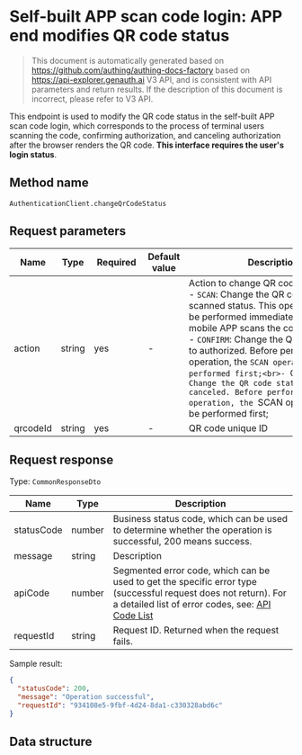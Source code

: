# Self-built APP scan code login: APP end modifies QR code status

<!--
Warning⚠️:
Do not modify this document directly,
https://github.com/Authing/authing-docs-factory
Use this project to generate
-->

<LastUpdated />

> This document is automatically generated based on https://github.com/authing/authing-docs-factory based on https://api-explorer.genauth.ai V3 API, and is consistent with API parameters and return results. If the description of this document is incorrect, please refer to V3 API.

This endpoint is used to modify the QR code status in the self-built APP scan code login, which corresponds to the process of terminal users scanning the code, confirming authorization, and canceling authorization after the browser renders the QR code. **This interface requires the user's login status**.

## Method name

`AuthenticationClient.changeQrCodeStatus`

## Request parameters

| Name     | Type   | <div style="width:80px">Required</div> | Default value | <div style="width:300px">Description</div>                                                                                                                                                                                                                                                                                                                                                                                                                      | <div style="width:200px"></div>Sample value</div> |
| -------- | ------ | -------------------------------------- | ------------- | --------------------------------------------------------------------------------------------------------------------------------------------------------------------------------------------------------------------------------------------------------------------------------------------------------------------------------------------------------------------------------------------------------------------------------------------------------------- | ------------------------------------------------- |
| action   | string | yes                                    | -             | Action to change QR code status:<br>- `SCAN`: Change the QR code status to scanned status. This operation should be performed immediately after the mobile APP scans the code;<br>- `CONFIRM`: Change the QR code status to authorized. Before performing this operation, the `SCAN operation must be performed first;<br>- `CANCEL`: Change the QR code status to canceled. Before performing this operation, the `SCAN operation must be performed first;<br> | `CONFIRM`                                         |
| qrcodeId | string | yes                                    | -             | QR code unique ID                                                                                                                                                                                                                                                                                                                                                                                                                                               |                                                   |

## Request response

Type: `CommonResponseDto`

| Name       | Type   | Description                                                                                                                                                                                                                                                                                                                                  |
| ---------- | ------ | -------------------------------------------------------------------------------------------------------------------------------------------------------------------------------------------------------------------------------------------------------------------------------------------------------------------------------------------- |
| statusCode | number | Business status code, which can be used to determine whether the operation is successful, 200 means success.                                                                                                                                                                                                                                 |
| message    | string | Description                                                                                                                                                                                                                                                                                                                                  |
| apiCode    | number | Segmented error code, which can be used to get the specific error type (successful request does not return). For a detailed list of error codes, see: [API Code List](https://api-explorer.genauth.ai/?tag=group/%E5%BC%80%E5%8F%91%E5%87%86%E5%A4%87#tag/%E5%BC%80%E5%8F%91%E5%87%86%E5%A4%87/%E9%94%99%E8%AF%AF%E5%A4%84%E7%90%86/apiCode) |
| requestId  | string | Request ID. Returned when the request fails.                                                                                                                                                                                                                                                                                                 |

Sample result:

```json
{
  "statusCode": 200,
  "message": "Operation successful",
  "requestId": "934108e5-9fbf-4d24-8da1-c330328abd6c"
}
```

## Data structure
